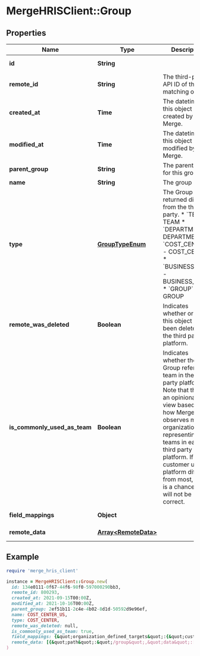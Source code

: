 # MergeHRISClient::Group

## Properties

| Name | Type | Description | Notes |
| ---- | ---- | ----------- | ----- |
| **id** | **String** |  | [optional][readonly] |
| **remote_id** | **String** | The third-party API ID of the matching object. | [optional] |
| **created_at** | **Time** | The datetime that this object was created by Merge. | [optional][readonly] |
| **modified_at** | **Time** | The datetime that this object was modified by Merge. | [optional][readonly] |
| **parent_group** | **String** | The parent group for this group. | [optional] |
| **name** | **String** | The group name. | [optional] |
| **type** | [**GroupTypeEnum**](GroupTypeEnum.md) | The Group type returned directly from the third-party.  * &#x60;TEAM&#x60; - TEAM * &#x60;DEPARTMENT&#x60; - DEPARTMENT * &#x60;COST_CENTER&#x60; - COST_CENTER * &#x60;BUSINESS_UNIT&#x60; - BUSINESS_UNIT * &#x60;GROUP&#x60; - GROUP | [optional] |
| **remote_was_deleted** | **Boolean** | Indicates whether or not this object has been deleted in the third party platform. | [optional][readonly] |
| **is_commonly_used_as_team** | **Boolean** | Indicates whether the Group refers to a team in the third party platform. Note that this is an opinionated view based on how Merge observes most organizations representing teams in each third party platform. If your customer uses a platform different from most, there is a chance this will not be correct. | [optional] |
| **field_mappings** | **Object** |  | [optional][readonly] |
| **remote_data** | [**Array&lt;RemoteData&gt;**](RemoteData.md) |  | [optional][readonly] |

## Example

```ruby
require 'merge_hris_client'

instance = MergeHRISClient::Group.new(
  id: 134e0111-0f67-44f6-98f0-597000290bb3,
  remote_id: 800293,
  created_at: 2021-09-15T00:00Z,
  modified_at: 2021-10-16T00:00Z,
  parent_group: 2ef51b11-2c4e-4b02-8d1d-50592d9e96ef,
  name: COST_CENTER_US,
  type: COST_CENTER,
  remote_was_deleted: null,
  is_commonly_used_as_team: true,
  field_mappings: {&quot;organization_defined_targets&quot;:{&quot;custom_key&quot;:&quot;custom_value&quot;},&quot;linked_account_defined_targets&quot;:{&quot;custom_key&quot;:&quot;custom_value&quot;}},
  remote_data: [{&quot;path&quot;:&quot;/group&quot;,&quot;data&quot;:[&quot;Varies by platform&quot;]}]
)
```

